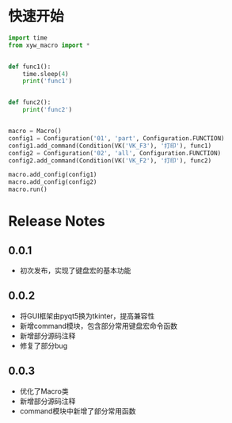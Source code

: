 # 快速开始

```python
import time
from xyw_macro import *


def func1():
    time.sleep(4)
    print('func1')


def func2():
    print('func2')


macro = Macro()
config1 = Configuration('01', 'part', Configuration.FUNCTION)
config1.add_command(Condition(VK('VK_F3'), '打印'), func1)
config2 = Configuration('02', 'all', Configuration.FUNCTION)
config2.add_command(Condition(VK('VK_F2'), '打印'), func2)

macro.add_config(config1)
macro.add_config(config2)
macro.run()

```

# Release Notes

## 0.0.1

- 初次发布，实现了键盘宏的基本功能

## 0.0.2

- 将GUI框架由pyqt5换为tkinter，提高兼容性
- 新增command模块，包含部分常用键盘宏命令函数
- 新增部分源码注释
- 修复了部分bug

## 0.0.3

- 优化了Macro类
- 新增部分源码注释
- command模块中新增了部分常用函数